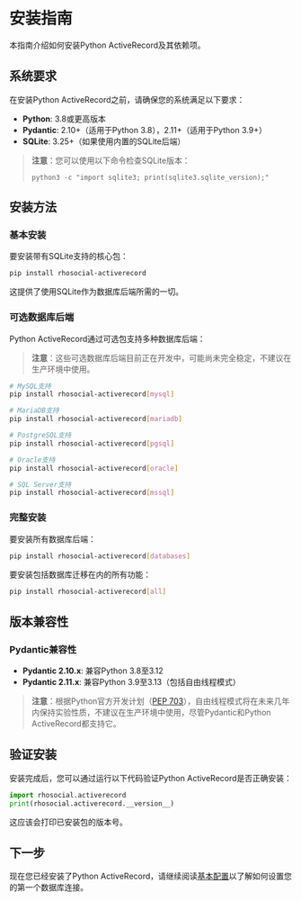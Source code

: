 # 安装指南

本指南介绍如何安装Python ActiveRecord及其依赖项。

## 系统要求

在安装Python ActiveRecord之前，请确保您的系统满足以下要求：

- **Python**: 3.8或更高版本
- **Pydantic**: 2.10+（适用于Python 3.8），2.11+（适用于Python 3.9+）
- **SQLite**: 3.25+（如果使用内置的SQLite后端）

> **注意**：您可以使用以下命令检查SQLite版本：
> ```shell
> python3 -c "import sqlite3; print(sqlite3.sqlite_version);"
> ```

## 安装方法

### 基本安装

要安装带有SQLite支持的核心包：

```bash
pip install rhosocial-activerecord
```

这提供了使用SQLite作为数据库后端所需的一切。

### 可选数据库后端

Python ActiveRecord通过可选包支持多种数据库后端：

> **注意**：这些可选数据库后端目前正在开发中，可能尚未完全稳定，不建议在生产环境中使用。

```bash
# MySQL支持
pip install rhosocial-activerecord[mysql]

# MariaDB支持
pip install rhosocial-activerecord[mariadb]

# PostgreSQL支持
pip install rhosocial-activerecord[pgsql]

# Oracle支持
pip install rhosocial-activerecord[oracle]

# SQL Server支持
pip install rhosocial-activerecord[mssql]
```

### 完整安装

要安装所有数据库后端：

```bash
pip install rhosocial-activerecord[databases]
```

要安装包括数据库迁移在内的所有功能：

```bash
pip install rhosocial-activerecord[all]
```

## 版本兼容性

### Pydantic兼容性

- **Pydantic 2.10.x**: 兼容Python 3.8至3.12
- **Pydantic 2.11.x**: 兼容Python 3.9至3.13（包括自由线程模式）

> **注意**：根据Python官方开发计划（[PEP 703](https://peps.python.org/pep-0703/)），自由线程模式将在未来几年内保持实验性质，不建议在生产环境中使用，尽管Pydantic和Python ActiveRecord都支持它。

## 验证安装

安装完成后，您可以通过运行以下代码验证Python ActiveRecord是否正确安装：

```python
import rhosocial.activerecord
print(rhosocial.activerecord.__version__)
```

这应该会打印已安装包的版本号。

## 下一步

现在您已经安装了Python ActiveRecord，请继续阅读[基本配置](basic_configuration.md)以了解如何设置您的第一个数据库连接。